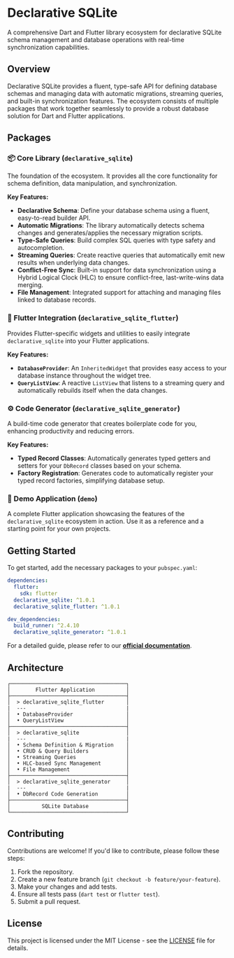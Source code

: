 # Declarative SQLite

A comprehensive Dart and Flutter library ecosystem for declarative SQLite schema management and database operations with real-time synchronization capabilities.

## Overview

Declarative SQLite provides a fluent, type-safe API for defining database schemas and managing data with automatic migrations, streaming queries, and built-in synchronization features. The ecosystem consists of multiple packages that work together seamlessly to provide a robust database solution for Dart and Flutter applications.

## Packages

### 📦 Core Library (`declarative_sqlite`)

The foundation of the ecosystem. It provides all the core functionality for schema definition, data manipulation, and synchronization.

**Key Features:**
- **Declarative Schema**: Define your database schema using a fluent, easy-to-read builder API.
- **Automatic Migrations**: The library automatically detects schema changes and generates/applies the necessary migration scripts.
- **Type-Safe Queries**: Build complex SQL queries with type safety and autocompletion.
- **Streaming Queries**: Create reactive queries that automatically emit new results when underlying data changes.
- **Conflict-Free Sync**: Built-in support for data synchronization using a Hybrid Logical Clock (HLC) to ensure conflict-free, last-write-wins data merging.
- **File Management**: Integrated support for attaching and managing files linked to database records.

### 📱 Flutter Integration (`declarative_sqlite_flutter`)

Provides Flutter-specific widgets and utilities to easily integrate `declarative_sqlite` into your Flutter applications.

**Key Features:**
- **`DatabaseProvider`**: An `InheritedWidget` that provides easy access to your database instance throughout the widget tree.
- **`QueryListView`**: A reactive `ListView` that listens to a streaming query and automatically rebuilds itself when the data changes.

### ⚙️ Code Generator (`declarative_sqlite_generator`)

A build-time code generator that creates boilerplate code for you, enhancing productivity and reducing errors.

**Key Features:**
- **Typed Record Classes**: Automatically generates typed getters and setters for your `DbRecord` classes based on your schema.
- **Factory Registration**: Generates code to automatically register your typed record factories, simplifying database setup.

### 🚀 Demo Application (`demo`)

A complete Flutter application showcasing the features of the `declarative_sqlite` ecosystem in action. Use it as a reference and a starting point for your own projects.

## Getting Started

To get started, add the necessary packages to your `pubspec.yaml`:

```yaml
dependencies:
  flutter:
    sdk: flutter
  declarative_sqlite: ^1.0.1
  declarative_sqlite_flutter: ^1.0.1

dev_dependencies:
  build_runner: ^2.4.10
  declarative_sqlite_generator: ^1.0.1
```

For a detailed guide, please refer to our [**official documentation**](https://graknol.github.io/declarative_sqlite/).

## Architecture

```
┌─────────────────────────────────────┐
│        Flutter Application          │
├─────────────────────────────────────┤
│  > declarative_sqlite_flutter       │
|  ---                                |
│  • DatabaseProvider                 │
│  • QueryListView                    │
├─────────────────────────────────────┤
│  > declarative_sqlite               │
|  ---                                |
│  • Schema Definition & Migration    │
│  • CRUD & Query Builders            │
│  • Streaming Queries                │
│  • HLC-based Sync Management        │
│  • File Management                  │
├─────────────────────────────────────┤
│  > declarative_sqlite_generator     │
|  ---                                |
│  • DbRecord Code Generation         │
├─────────────────────────────────────┤
│          SQLite Database            │
└─────────────────────────────────────┘
```

## Contributing

Contributions are welcome! If you'd like to contribute, please follow these steps:

1.  Fork the repository.
2.  Create a new feature branch (`git checkout -b feature/your-feature`).
3.  Make your changes and add tests.
4.  Ensure all tests pass (`dart test` or `flutter test`).
5.  Submit a pull request.

## License

This project is licensed under the MIT License - see the [LICENSE](LICENSE) file for details.